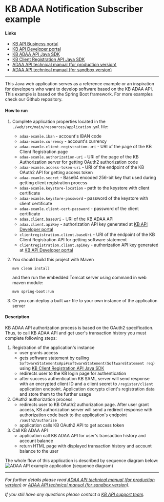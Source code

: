 # KB ADAA Notification Subscriber example

#### Links
* [KB API Business portal](https://www.kb.cz/api)
* [KB API Developer portal](https://api.kb.cz/open/apim/store)
* [KB ADAA API Java SDK](TBD)
* [KB Client Registration API Java SDK](TBD)
* [ADAA API technical manual (for production version)](https://www.kb.cz/getmedia/ffc70c65-cc28-4809-ad47-22b7b4361ce5/ADAA_Technical_manual_EN.pdf.aspx)
* [ADAA API technical manual (for sandbox version)](https://www.kb.cz/getmedia/3662e39f-04af-4872-bf02-eda9c05a0c11/API_Sandbox_Account-Direct-Access-API-Manual_EN.pdf.aspx)

---

This Java web application serves as a reference example or an inspiration for developers who want to develop software based on the KB ADAA API. 
This example is based on the Spring Boot framework. For more examples check our Github repository.

#### How to run
1. Complete application properties located 
in the `./web/src/main/resources/application.yml` file:
    * `adaa-examle.iban` - account's IBAN code
    * `adaa-examle.currency` - account's currency
    * `adaa-examle.client-registration-uri` - URI of the page of the KB Client Registration page
    * `adaa-examle.authorization-uri` - URI of the page of the KB Authorization server for getting OAuth2 authorization code
    * `adaa-examle.access-token-uri` - URI of the endpoint of the KB OAuth2 API for getting access token
    * `adaa-examle.secret` - Base64 encoded 256-bit key that used during getting client registration process
    * `adaa-examle.keystore-location` - path to the keystore with client certificate
    * `adaa-examle.keystore-password` - password of the keystore with client certificate
    * `adaa-examle.client-cert-password` - password of the client certificate
    * `adaa.client.baseUri` - URI of the KB ADAA API
    * `adaa.client.apiKey` - authorization API key generated at [KB API Developer portal](https://api.kb.cz/open/apim/store)
    * `clientregistration.client.baseUri` - URI of the endpoint of the KB Client Registration API for getting software statement
    * `clientregistration.client.apiKey` - authorization API key generated at [KB API Developer portal](https://api.kb.cz/open/apim/store)
    
2. You should build this project with Maven
    ```
    mvn clean install
    ```
    and then run the embedded Tomcat server using command in web maven module:
    ```
    mvn spring-boot:run
    ```
3. Or you can deploy a built `war` file to your own instance of the application server

#### Description
KB ADAA API authorization process is based on the OAuth2 specification. 
Thus, to call KB ADAA API and get user's transaction history you must complete following steps:
1. Registration of the application's instance
    * user grants access
    * gets software statement by calling `SoftwareStatementsApi#softwareStatement(SoftwareStatement req)` using [KB Client Registration API Java SDK](TBD)
    * redirects user to the KB login page for authentication
    * after success authentication KB SAML server will send response with an encrypted client ID and a client secret to `/register/client` application endpoint. 
    Application decrypts client's registration data and store them to the further usage
2. OAuth2 authorization process
    * redirects user to KB OAuth2 authorization page. After user grant access, KB authorization server 
    will send a redirect response with authorization code back to the application's endpoint `/oauth2/authorize`
    * application calls KB OAuth2 API to get access token
3. Call KB ADAA API
    * application call KB ADAA API for user's transaction history and account balance
    * return HTML page with displayed transaction history and account balance to the user

The whole flow of this application is described by sequence diagram below:
![ADAA API example application (sequence diagram)](adaa-example-sequence-diagram.svg "ADAA API example application (sequence diagram)")

---
*For further details please read [ADAA API technical manual (for production version)](https://www.kb.cz/getmedia/ffc70c65-cc28-4809-ad47-22b7b4361ce5/ADAA_Technical_manual_EN.pdf.aspx) 
or [ADAA API technical manual (for sandbox version)](https://www.kb.cz/getmedia/3662e39f-04af-4872-bf02-eda9c05a0c11/API_Sandbox_Account-Direct-Access-API-Manual_EN.pdf.aspx).*

*If you still have any questions please contact a [KB API support team](mailto:api@kb.cz).*

